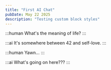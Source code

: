 ```yaml
---
title: "First AI Chat"
pubDate: May 22 2025
description: "Testing custom block styles"
---
```


:::human
What's the meaning of life?
:::

:::ai
It's somewhere between 42 and self-love.
:::

:::human
Yawn...
:::

:::ai
What's going on here???
:::